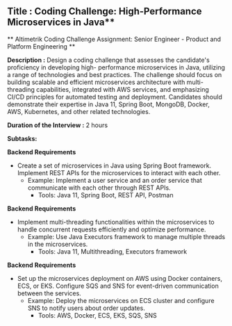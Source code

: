 ﻿## Title : Coding Challenge: High-Performance Microservices in Java**

** Altimetrik Coding Challenge Assignment: Senior Engineer - Product and Platform Engineering **

**Description :** Design a coding challenge that assesses the candidate's proficiency in developing high- performance microservices in Java, utilizing a range of technologies and best practices. The challenge should focus on building scalable and efficient microservices architecture with multi-threading capabilities, integrated with AWS services, and emphasizing CI/CD principles for automated testing and deployment. Candidates should demonstrate their expertise in Java 11, Spring Boot, MongoDB, Docker, AWS, Kubernetes, and other related technologies.

**Duration of the Interview :** 2 hours

**Subtasks:**

**Backend Requirements**

- Create a set of microservices in Java using Spring Boot framework. Implement REST APIs for the microservices to interact with each other.
  - Example: Implement a user service and an order service that communicate with each other through REST APIs.
    - Tools: Java 11, Spring Boot, REST API, Postman

**Backend Requirements**

- Implement multi-threading functionalities within the microservices to handle concurrent requests efficiently and optimize performance.
  - Example: Use Java Executors framework to manage multiple threads in the microservices.
    - Tools: Java 11, Multithreading, Executors framework

**Backend Requirements**

- Set up the microservices deployment on AWS using Docker containers, ECS, or EKS. Configure SQS and SNS for event-driven communication between the services.
  - Example: Deploy the microservices on ECS cluster and configure SNS to notify users about order updates.
    - Tools: AWS, Docker, ECS, EKS, SQS, SNS
